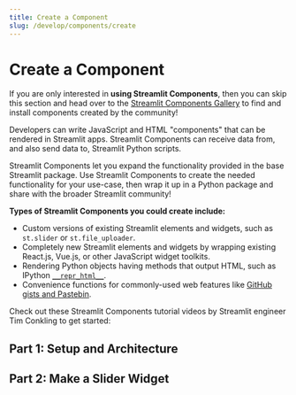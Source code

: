 ```yaml
---
title: Create a Component
slug: /develop/components/create
---
```


# Create a Component

<Note>

If you are only interested in **using Streamlit Components**, then you can skip this section and
head over to the [Streamlit Components Gallery](https://streamlit.io/components) to find and install
components created by the community!

</Note>

Developers can write JavaScript and HTML "components" that can be rendered in Streamlit apps. Streamlit Components can receive data from, and also send data to, Streamlit Python scripts.

Streamlit Components let you expand the functionality provided in the base Streamlit package. Use Streamlit Components to create the needed functionality for your use-case, then wrap it up in a Python package and share with the broader Streamlit community!

**Types of Streamlit Components you could create include:**

- Custom versions of existing Streamlit elements and widgets, such as `st.slider` or `st.file_uploader`.
- Completely new Streamlit elements and widgets by wrapping existing React.js, Vue.js, or other JavaScript widget toolkits.
- Rendering Python objects having methods that output HTML, such as IPython [`__repr_html__`](https://ipython.readthedocs.io/en/stable/config/integrating.html#rich-display).
- Convenience functions for commonly-used web features like [GitHub gists and Pastebin](https://github.com/randyzwitch/streamlit-embedcode).

Check out these Streamlit Components tutorial videos by Streamlit engineer Tim Conkling to get started:

## Part 1: Setup and Architecture

<YouTube videoId="BuD3gILJW-Q" />

## Part 2: Make a Slider Widget

<YouTube videoId="QjccJl_7Jco" />
